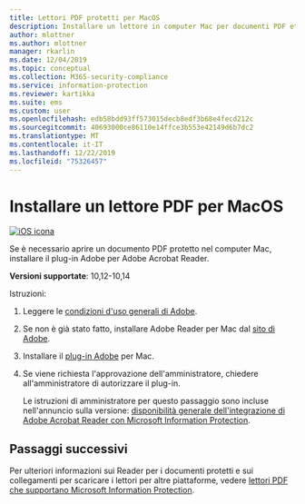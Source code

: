 ```yaml
---
title: Lettori PDF protetti per MacOS
description: Installare un lettore in computer Mac per documenti PDF etichettati per la classificazione e la protezione
author: mlottner
ms.author: mlottner
manager: rkarlin
ms.date: 12/04/2019
ms.topic: conceptual
ms.collection: M365-security-compliance
ms.service: information-protection
ms.reviewer: kartikka
ms.suite: ems
ms.custom: user
ms.openlocfilehash: edb58bdd93ff573015decb8edf3b68e4fecd212c
ms.sourcegitcommit: 40693000ce86110e14ffce3b553e42149d6b7dc2
ms.translationtype: MT
ms.contentlocale: it-IT
ms.lasthandoff: 12/22/2019
ms.locfileid: "75326457"
---
```

# <a name="install-a-pdf-reader-for-macos"></a>Installare un lettore PDF per MacOS

[![iOS icona](../media/develop/ios-icon.png)](https://go.microsoft.com/fwlink/?linkid=2050049)

Se è necessario aprire un documento PDF protetto nel computer Mac, installare il plug-in Adobe per Adobe Acrobat Reader.

**Versioni supportate**: 10,12-10,14

Istruzioni:

1. Leggere le [condizioni d'uso generali di Adobe](https://www.adobe.com/legal/terms.html).

2. Se non è già stato fatto, installare Adobe Reader per Mac dal [sito di Adobe](https://www.adobe.com/).

3. Installare il [plug-in Adobe](https://go.microsoft.com/fwlink/?linkid=2050049) per Mac.

4. Se viene richiesta l'approvazione dell'amministratore, chiedere all'amministratore di autorizzare il plug-in.
    
    Le istruzioni di amministratore per questo passaggio sono incluse nell'annuncio sulla versione: [disponibilità generale dell'integrazione di Adobe Acrobat Reader con Microsoft Information Protection](https://techcommunity.microsoft.com/t5/Azure-Information-Protection/General-Availability-of-Adobe-Acrobat-Reader-integration-with/ba-p/298396).

## <a name="next-steps"></a>Passaggi successivi

Per ulteriori informazioni sui Reader per i documenti protetti e sui collegamenti per scaricare i lettori per altre piattaforme, vedere [lettori PDF che supportano Microsoft Information Protection](protected-pdf-readers.md).


